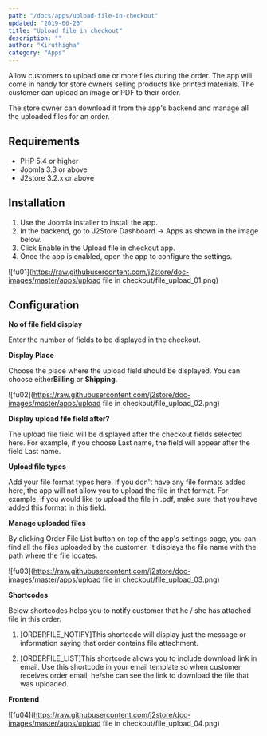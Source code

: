 ```yaml
---
path: "/docs/apps/upload-file-in-checkout"
updated: "2019-06-26"
title: "Upload file in checkout"
description: ""
author: "Kiruthigha"
category: "Apps"
---
```





Allow customers to upload one or more files during the order. The app will come in handy for store owners selling products like printed materials. The customer can upload an image or PDF to their order.

The store owner can download it from the app's backend and manage all the uploaded files for an order.

## Requirements

- PHP 5.4 or higher
- Joomla 3.3 or above
- J2store 3.2.x or above


## Installation

1. Use the Joomla installer to install the app.
2. In the backend, go to J2Store Dashboard -> Apps as shown in the image below.
3. Click Enable in the Upload file in checkout app.
4. Once the app is enabled, open the app to configure the settings.

![fu01](https://raw.githubusercontent.com/j2store/doc-images/master/apps/upload file in checkout/file_upload_01.png)

## Configuration

**No of file field display**

Enter the number of fields to be displayed in the checkout.

**Display Place**

Choose the place where the upload field should be displayed. You can choose either**Billing** or **Shipping**.

![fu02](https://raw.githubusercontent.com/j2store/doc-images/master/apps/upload file in checkout/file_upload_02.png)

**Display upload file field after?**

The upload file field will be displayed after the checkout fields selected here. For example, if you choose Last name, the field will appear after the field Last name.

**Upload file types**

Add your file format types here. If you don't have any file formats added here, the app will not allow you to upload the file in that format. For example, if you would like to upload the file in .pdf, make sure that you have added this format in this field.

**Manage uploaded files**

By clicking Order File List button on top of the app's settings page, you can find all the files uploaded by the customer. It displays the file name with the path where the file locates.

![fu03](https://raw.githubusercontent.com/j2store/doc-images/master/apps/upload file in checkout/file_upload_03.png)

**Shortcodes**

Below shortcodes helps you to notify customer that he / she has attached file in this order.

1. [ORDERFILE_NOTIFY]This shortcode will display just the message or information saying that order contains file attachment.

2. [ORDERFILE_LIST]This shortcode allows you to include download link in email. Use this shortcode in your email template so when customer receives order email, he/she can see the link to download the file that was uploaded.


**Frontend**

![fu04](https://raw.githubusercontent.com/j2store/doc-images/master/apps/upload file in checkout/file_upload_04.png)
